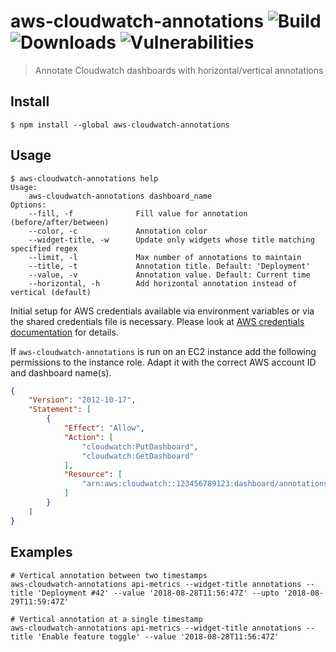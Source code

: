 # aws-cloudwatch-annotations ![Build](https://travis-ci.org/anaynayak/aws-cloudwatch-annotations.svg?branch=master) ![Downloads](https://img.shields.io/npm/dw/aws-cloudwatch-annotations) ![Vulnerabilities](https://img.shields.io/snyk/vulnerabilities/npm/aws-cloudwatch-annotations)


> Annotate Cloudwatch dashboards with horizontal/vertical annotations

## Install 
```
$ npm install --global aws-cloudwatch-annotations
```

## Usage
```
$ aws-cloudwatch-annotations help
Usage:
    aws-cloudwatch-annotations dashboard_name
Options:
    --fill, -f              Fill value for annotation (before/after/between)
    --color, -c             Annotation color
    --widget-title, -w      Update only widgets whose title matching specified regex
    --limit, -l             Max number of annotations to maintain
    --title, -t             Annotation title. Default: 'Deployment'
    --value, -v             Annotation value. Default: Current time
    --horizontal, -h        Add horizontal annotation instead of vertical (default)
```

Initial setup for AWS credentials available via environment variables or via the shared credentials file is necessary. Please look at [AWS credentials documentation](https://docs.aws.amazon.com/sdk-for-javascript/v2/developer-guide/setting-credentials-node.html) for details.

If `aws-cloudwatch-annotations` is run on an EC2 instance add the following permissions to the instance role. Adapt it with the correct AWS account ID and dashboard name(s).
```json
{
    "Version": "2012-10-17",
    "Statement": [
        {
            "Effect": "Allow",
            "Action": [
                "cloudwatch:PutDashboard",
                "cloudwatch:GetDashboard"
            ],
            "Resource": [
                "arn:aws:cloudwatch::123456789123:dashboard/annotations"
            ]
        }
    ]
}
```

## Examples

```
# Vertical annotation between two timestamps
aws-cloudwatch-annotations api-metrics --widget-title annotations --title 'Deployment #42' --value '2018-08-28T11:56:47Z' --upto '2018-08-29T11:59:47Z'

# Vertical annotation at a single timestamp
aws-cloudwatch-annotations api-metrics --widget-title annotations --title 'Enable feature toggle' --value '2018-08-28T11:56:47Z' 
```
